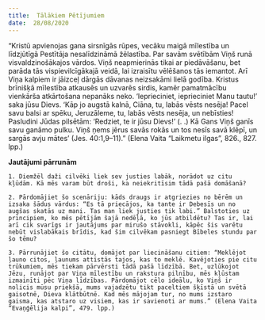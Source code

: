 ```yaml
---
title:  Tālākiem Pētījumiem
date:  28/08/2020
---
```


“Kristū apvienojas gana sirsnīgās rūpes, vecāku maigā mīlestība un līdzjūtīgā Pestītāja nesalīdzināmā žēlastība. Par savām svētībām Viņš runā visvaldzinošākajos vārdos. Viņš neapmierinās tikai ar piedāvāšanu, bet parāda tās vispievilcīgākajā veidā, lai izraisītu vēlēšanos tās iemantot. Arī Viņa kalpiem ir jāizceļ dārgās dāvanas neizsakāmi lielā godība. Kristus brīnišķā mīlestība atkausēs un uzvarēs sirdis, kamēr pamatmācību vienkārša atkārtošana nepanāks neko. ‘Ieprieciniet, ieprieciniet Manu tautu!’ saka jūsu Dievs. ‘Kāp jo augstā kalnā, Ciāna, tu, labās vēsts nesēja! Pacel savu balsi ar spēku, Jeruzāleme, tu, labās vēsts nesēja, un nebīsties! Pasludini Jūdas pilsētām: ‘Redziet, te ir jūsu Dievs!’ (. .) Kā Gans Viņš ganīs savu ganāmo pulku. Viņš ņems jērus savās rokās un tos nesīs savā klēpī, un sargās avju mātes’ (Jes. 40:1,9–11).” (Elena Vaita “Laikmetu ilgas”, 826., 827. lpp.)

**Jautājumi pārrunām**

`1.	Diemžēl daži cilvēki liek sev justies labāk, norādot uz citu kļūdām. Kā mēs varam būt droši, ka neiekritīsim tādā pašā domāšanā?`

`2.	Pārdomājiet šo scenāriju: kāds draugs ir atgriezies no bērēm un izsaka šādus vārdus: “Es tā priecājos, ka tante ir Debesīs un no augšas skatās uz mani. Tas man liek justies tik labi.” Balstoties uz principiem, ko mēs pētījām šajā nedēļā, ko jūs atbildētu? Tas ir, lai arī cik svarīgs ir jautājums par mirušo stāvokli, kāpēc šis varētu nebūt vislabākais brīdis, kad šim cilvēkam pasniegt Bībeles stundu par šo tēmu?`

`3.	Pārrunājiet šo citātu, domājot par liecināšanu citiem: “Meklējot ļauno citos, ļaunums attīstās tajos, kas to meklē. Kavējoties pie citu trūkumiem, mēs tiekam pārvērsti tādā pašā līdzībā. Bet, uzlūkojot Jēzu, runājot par Viņa mīlestību un rakstura pilnību, mēs kļūstam izmainīti pēc Viņa līdzības. Pārdomājot cēlo ideālu, ko Viņš ir nolicis mūsu priekšā, mums vajadzētu tikt paceltiem šķīstā un svētā gaisotnē, Dieva klātbūtnē. Kad mēs mājojam tur, no mums izstaro gaisma, kas atstaro uz visiem, kas ir savienoti ar mums.” (Elena Vaita “Evaņģēlija kalpi”, 479. lpp.)`
